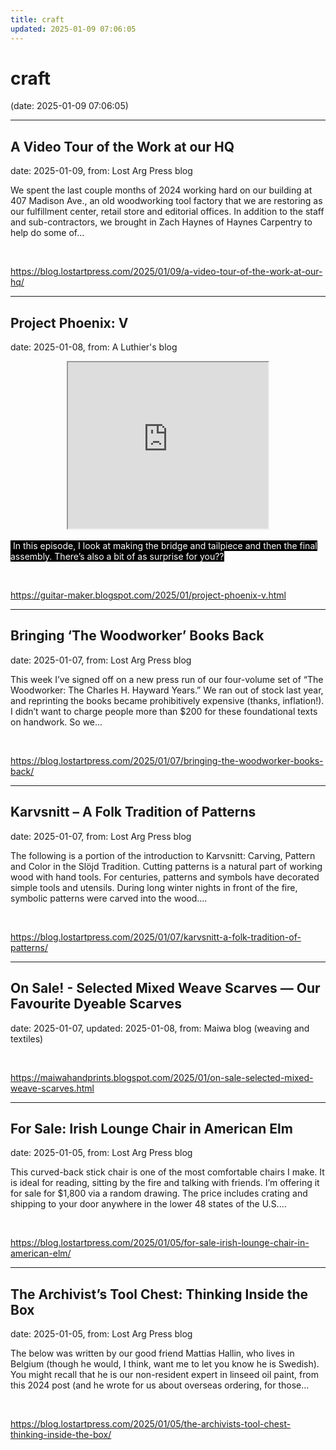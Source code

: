 ```yaml
---
title: craft
updated: 2025-01-09 07:06:05
---
```


# craft

(date: 2025-01-09 07:06:05)

---

## A Video Tour of the Work at our HQ

date: 2025-01-09, from: Lost Arg Press blog

We spent the last couple months of 2024 working hard on our building at 407 Madison Ave., an old woodworking tool factory that we are restoring as our fulfillment center, retail store and editorial offices. In addition to the staff and sub-contractors, we brought in Zach Haynes of Haynes Carpentry to help do some of... 

<br> 

<https://blog.lostartpress.com/2025/01/09/a-video-tour-of-the-work-at-our-hq/>

---

## Project Phoenix: V

date: 2025-01-08, from: A Luthier's blog

<p></p><div class="separator" style="clear: both; text-align: center;"><iframe allowfullscreen="" class="BLOG_video_class" height="266" src="https://www.youtube.com/embed/dK5LbBeV694" width="320" youtube-src-id="dK5LbBeV694"></iframe></div><span style="background-color: black; color: white;"><br />&nbsp;In this episode, I look at making the bridge and tailpiece
and then the final assembly. There’s also a bit of as surprise for you??</span><p></p> 

<br> 

<https://guitar-maker.blogspot.com/2025/01/project-phoenix-v.html>

---

## Bringing ‘The Woodworker’ Books Back

date: 2025-01-07, from: Lost Arg Press blog

This week I’ve signed off on a new press run of our four-volume set of “The Woodworker: The Charles H. Hayward Years.” We ran out of stock last year, and reprinting the books became prohibitively expensive (thanks, inflation!). I didn’t want to charge people more than $200 for these foundational texts on handwork. So we... 

<br> 

<https://blog.lostartpress.com/2025/01/07/bringing-the-woodworker-books-back/>

---

## Karvsnitt – A Folk Tradition of Patterns

date: 2025-01-07, from: Lost Arg Press blog

The following is a portion of the introduction to Karvsnitt: Carving, Pattern and Color in the Slöjd Tradition. Cutting patterns is a natural part of working wood with hand tools. For centuries, patterns and symbols have decorated simple tools and utensils. During long winter nights in front of the fire, symbolic patterns were carved into the wood.... 

<br> 

<https://blog.lostartpress.com/2025/01/07/karvsnitt-a-folk-tradition-of-patterns/>

---

## On Sale! - Selected Mixed Weave Scarves — Our Favourite Dyeable Scarves

date: 2025-01-07, updated: 2025-01-08, from: Maiwa blog (weaving and textiles)

 

<br> 

<https://maiwahandprints.blogspot.com/2025/01/on-sale-selected-mixed-weave-scarves.html>

---

## For Sale: Irish Lounge Chair in American Elm

date: 2025-01-05, from: Lost Arg Press blog

This curved-back stick chair is one of the most comfortable chairs I make. It is ideal for reading, sitting by the fire and talking with friends. I’m offering it for sale for $1,800 via a random drawing. The price includes crating and shipping to your door anywhere in the lower 48 states of the U.S.... 

<br> 

<https://blog.lostartpress.com/2025/01/05/for-sale-irish-lounge-chair-in-american-elm/>

---

## The Archivist’s Tool Chest: Thinking Inside the Box

date: 2025-01-05, from: Lost Arg Press blog

The below was written by our good friend Mattias Hallin, who lives in Belgium (though he would, I think, want me to let you know he is Swedish). You might recall that he is our non-resident expert in linseed oil paint, from this 2024 post (and he wrote for us about overseas ordering, for those... 

<br> 

<https://blog.lostartpress.com/2025/01/05/the-archivists-tool-chest-thinking-inside-the-box/>

